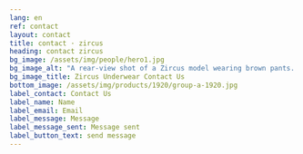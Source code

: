 ```yaml
---
lang: en
ref: contact
layout: contact
title: contact · zircus
heading: contact zircus
bg_image: /assets/img/people/hero1.jpg
bg_image_alt: "A rear-view shot of a Zircus model wearing brown pants. Their bright teal underwear is just visible from their waistband."
bg_image_title: Zircus Underwear Contact Us
bottom_image: /assets/img/products/1920/group-a-1920.jpg
label_contact: Contact Us
label_name: Name
label_email: Email
label_message: Message
label_message_sent: Message sent
label_button_text: send message
---
```

